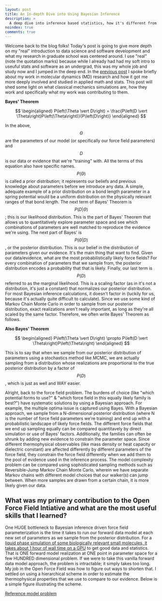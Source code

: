```yaml
---
layout: post
title: An In-depth Dive into Using Bayesian Inference
description: >
  A deep dive into inference based statistics, how it's different from frequentist approaches and what we can do with it in applied data science contexts.
noindex: true
comments: true
---
```

Welcome back to the blog folks! Today's post is going to give more depth on my "real" introduction to data science and software development and what my research in graduate school was centered around. I use "real" (note the quotation marks) because while I already had had my soft intro to useuful stats and software as an undergrad, this was my whole job and study now and I jumped in the deep end. In the [previous post](https://bmanubay.github.io/2019-09-17-welcome-to-my-blog/) I spoke briefly about my work in molecular dynamics (MD) research and how it got me more deeply involved and studied in applied math and stats. This post will shed some light on what classical mechanics simulations are, how they work and specifically what my work was contributing to them. 

**Bayes' Theorem**  

$$
\begin{aligned}
  P\left(\Theta \vert D\right) = \frac{P\left(D \vert \Theta\right)P\left(\Theta\right)}{P\left(D\right)}
\end{aligned}
$$

In the above, $$\Theta$$ are the parameters of our model (or specifically our force field parameters) and $$D$$ is our data or evidence that we're "training" with. All the terms of this equation also have specific names. $$P\left(\Theta\right)$$ is called a prior distribution; it represents our beliefs and previous knowledge about parameters before we introduce any data. A simple, adequate example of a prior distribution on a bond length parameter in a spring potential would be a uniform distribution on the physically relevant ranges of that bond length. The next term of Bayes' Theorem is $$P\left(D \vert \Theta\right)$$; this is our likelihood distribution. This is the part of Bayes' Theorem that allows us to quantitatively explore parameter space and see which combinations of parameters are well matched to reproduce the evidence we're using. The next part of Bayes' is $$P\left(\Theta \vert D\right)$$, or the posterior distribution. This is our belief in the distribution of parameters given our evidence. It's the main thing that want to find. Given our data/evidence, what are the most probabilistically likely force fields? For every combination of parameters that we sample from, the posterior distribution encodes a probability that that is likely. Finally, our last term is $$P\left(D\right)$$ referred to as the marginal likelihood. This is a scaling factor (as in it's not a distribution, it's just a constant) that normalizes our posterior distribution. For most Bayesian inference calculations, it doesn't factor in (luckily for us, because it's actually quite difficult to calculate). Since we use some kind of Markov Chain Monte Carlo in order to sample from our posterior distribution, exact realizations aren't really important, as long as they're all scaled by the same factor. Therefore, we often write Bayes' Theorem as follows.

**Also Bayes' Theorem**  

$$
\begin{aligned}
  P\left(\Theta \vert D\right) \propto P\left(D \vert \Theta\right)P\left(\Theta\right)
\end{aligned}
$$  

This is to say that when we sample from our posterior distribution of parameters using a stochastics method like MCMC, we are actually sampling from a distribution whose realizations are proportional to the true posterior distribution by a factor of $$P\left(D\right)$$, which is just as well and WAY easier.

Alright, back to the force field problem. The burdens of choice (like "which potential forms to use?" & "which force field in this equally likely family is best?") have systematic solutions by using a Bayesian approach. For example, the multiple optima issue is captured using Bayes. With a Bayesian approach, we sample from a N-dimensional posterior distribution (where N is the number of force field parameters we're training) and end up with a probabilistic landscape of likely force fields. The different force fields that we end up sampling equally can be compared quantitavely by direct simulation or use of Bayes' factors. Additionally, the families can often be shrunk by adding new evidence to constrain the parameter space. Since different thermophysical observables (like mass density or heat capacity or dielectric constant) are affected differently by different parameters of the force field, they constrain the force field differently when we add them to the pool of evidence used in the inference process. The model complexity problem can be compared using sophisticated sampling methods such as Reversible-Jump Markov Chain Monte Carlo, wherein we have separate Markov chains with different model choices that our walker(s) can jump between. When more samples are drawn from a certain chain, it is more likely given our data. 
   
## What was my primary contribution to the Open Force Field Intiative and what are the most useful skills that I learned? 
One HUGE bottleneck to Bayesian inference driven force field parameterization is the time it takes to run our forward data model at each new set of parameters as we sample from the posterior distribution. For a [liquid phase simulation of some biologically relevant small molecules, it takes about 1 hour of wall time on a GPU](https://journals.plos.org/ploscompbiol/article?id=10.1371/journal.pcbi.1005659) to get good data and statistics. That is ONE forward model realization at ONE point in parameter space for a few HUNDRED dimensional problem. If we were to take this vanilla forward data model approach, the problem is intractable; it simply takes too long. My job in the Open Force Field was how to figure out ways to shorten that. I settled on using a hierarchical scheme in order to estimate the thermophysical properties that we use to compare to our evidence. Below is a simple figure illustrating the scheme. 


[Reference model problem](https://physics.stackexchange.com/questions/388238/liquid-density-as-a-function-of-pressure-and-temperature-how-to-model-experimen)
